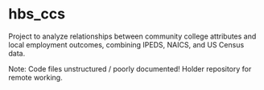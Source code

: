 # hbs_ccs

Project to analyze relationships between community college attributes and local employment outcomes, combining IPEDS, NAICS, and US Census data.

Note: Code files unstructured / poorly documented! Holder repository for remote working.
